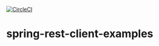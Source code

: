 [![CircleCI](https://dl.circleci.com/status-badge/img/gh/joseAlvaradoD/spring-rest-client-examples/tree/master.svg?style=svg)](https://dl.circleci.com/status-badge/redirect/gh/joseAlvaradoD/spring-rest-client-examples/tree/master)

# spring-rest-client-examples